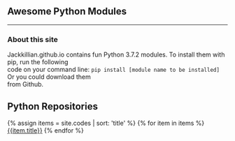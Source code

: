 ## Awesome Python Modules
---
### About this site
Jackkillian.github.io contains fun Python 3.7.2 modules. To install them with pip, run the following  
code on your command line: ```pip install [module name to be installed]``` Or you could download them  
from Github.

## Python Repositories
{% assign items = site.codes | sort: 'title' %}
{% for item in items %}
[{{item.title}}]({{item.url}})
{% endfor %}
